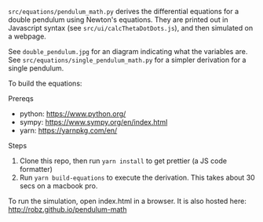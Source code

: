 `src/equations/pendulum_math.py` derives the differential equations for a double pendulum using Newton's equations. They are printed out in Javascript syntax (see `src/ui/calcThetaDotDots.js`), and then simulated on a webpage.

See `double_pendulum.jpg` for an diagram indicating what the variables are.
See `src/equations/single_pendulum_math.py` for a simpler derivation for a single pendulum.

To build the equations:

Prereqs

  - python: https://www.python.org/
  - sympy: https://www.sympy.org/en/index.html
  - yarn: https://yarnpkg.com/en/

Steps

1. Clone this repo, then run `yarn install` to get prettier (a JS code formatter)
2. Run `yarn build-equations` to execute the derivation. This takes about 30 secs on a macbook pro.

To run the simulation, open index.html in a browser. It is also hosted here: http://robz.github.io/pendulum-math
